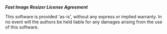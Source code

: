 ***Fast Image Resizer License Agreement***

This software is provided 'as-is', without any express or implied warranty.
In no event will the authors be held liable for any damages arising from the use of this software.

